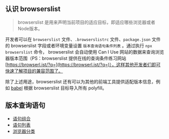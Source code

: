 ## 认识 browserslist
> browserslist 是用来声明当前项目的适应目标，即适应哪些浏览器或者Node版本。

开发者可以在 `browserslist` 文件、`.browserslistrc` 文件、`package.json` 文件的 browserslist 字段或者环境变量设置 `版本查询语句条件列表` 。通过执行 `npx browserslist` 命令， browserslist 会自动使用 Can I Use 网站的数据来查询浏览器版本范围（PS：browserslist 提供在线的查询条件练习网站 [https://browserl.ist/?q=](https://browserl.ist/?q=)），这样其他开发者们即可快速了解项目的兼容范围了。

除了上述用途，browserslist 还有可以为其他的前端工具提供适配版本信息，例如 [babel](https://github.com/babel/babel) 根据 browserslist 目标导入所有 polyfill。

## 版本查询语句

- [语句组合](https://github.com/browserslist/browserslist#query-composition)
- [语句列表](https://github.com/browserslist/browserslist#full-list)
- [浏览器分类](https://github.com/browserslist/browserslist#browsers)